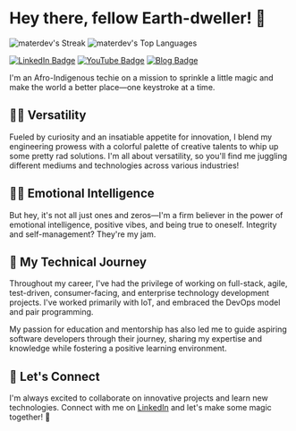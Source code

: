 # Hey there, fellow Earth-dweller! 👋

![materdev's Streak](https://github-readme-streak-stats.herokuapp.com/?user=materdev&theme=vue&hide_border=true)
![materdev's Top Languages](https://github-readme-stats.vercel.app/api/top-langs/?username=materdev&theme=vue&show_icons=true&hide_border=true&layout=compact)

[![LinkedIn Badge](https://img.shields.io/badge/-materdev-blue?style=flat-square&logo=LinkedIn&logoColor=white&link=https://www.linkedin.com/in/materdev/)](https://www.linkedin.com/in/materdev/)
[![YouTube Badge](https://img.shields.io/badge/-materdev-red?style=flat-square&logo=YouTube&logoColor=white&link=https://www.youtube.com/channel/UC-993vnmnmaUgKwkckUsT3g)](https://www.youtube.com/channel/UC-993vnmnmaUgKwkckUsT3g)
[![Blog Badge](https://img.shields.io/badge/-mater.dev-1f425f?style=flat-square&logo=Blog&logoColor=white&link=https://www.mater.dev/)](https://www.mater.dev/)


I'm an Afro-Indigenous techie on a mission to sprinkle a little magic and make the world a better place—one keystroke at a time.

## 🤹‍♀️ Versatility

Fueled by curiosity and an insatiable appetite for innovation, I blend my engineering prowess with a colorful palette of creative talents to whip up some pretty rad solutions. I'm all about versatility, so you'll find me juggling different mediums and technologies across various industries!

## 🧠💖 Emotional Intelligence

But hey, it's not all just ones and zeros—I'm a firm believer in the power of emotional intelligence, positive vibes, and being true to oneself. Integrity and self-management? They're my jam.

## 🚀 My Technical Journey

Throughout my career, I've had the privilege of working on full-stack, agile, test-driven, consumer-facing, and enterprise technology development projects. I've worked primarily with IoT, and embraced the DevOps model and pair programming.

My passion for education and mentorship has also led me to guide aspiring software developers through their journey, sharing my expertise and knowledge while fostering a positive learning environment.

## 🌟 Let's Connect

I'm always excited to collaborate on innovative projects and learn new technologies. Connect with me on [LinkedIn]([https://www.linkedin.com/in/your-profile](https://www.linkedin.com/in/materdev/)) and let's make some magic together! 🌟
